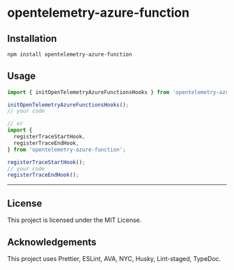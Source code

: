 # opentelemetry-azure-function

## Installation

```bash
npm install opentelemetry-azure-function
```

## Usage

```typescript
import { initOpenTelemetryAzureFunctionsHooks } from 'opentelemetry-azure-function';

initOpenTelemetryAzureFunctionsHooks();
// your code

// or
import {
  registerTraceStartHook,
  registerTraceEndHook,
} from 'opentelemetry-azure-function';

registerTraceStartHook();
// your code
registerTraceEndHook();
```

---

## License

This project is licensed under the MIT License.

## Acknowledgements

This project uses Prettier, ESLint, AVA, NYC, Husky, Lint-staged, TypeDoc.
